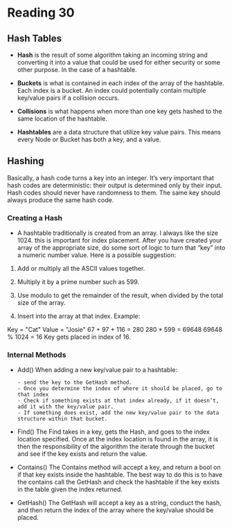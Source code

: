 # Reading 30

## Hash Tables

- **Hash** is the result of some algorithm taking an incoming string and converting it into a value that could be used for either security or some other purpose. In the case of a hashtable.

- **Buckets** is what is contained in each index of the array of the hashtable. Each index is a bucket. An index could potentially contain multiple key/value pairs if a collision occurs.

- **Collisions** is what happens when more than one key gets hashed to the same location of the hashtable.

- **Hashtables** are a data structure that utilize key value pairs. This means every Node or Bucket has both a key, and a value.

## Hashing

Basically, a hash code turns a key into an integer. It’s very important that hash codes are deterministic: their output is determined only by their input. Hash codes should never have randomness to them. The same key should always produce the same hash code.

### Creating a Hash

- A hashtable traditionally is created from an array. I always like the size 1024. this is important for index placement. After you have created your array of the appropriate size, do some sort of logic to turn that “key” into a numeric number value. Here is a possible suggestion:

1. Add or multiply all the ASCII values together.

2. Multiply it by a prime number such as 599.

3. Use modulo to get the remainder of the result, when divided by the total size of the array.

4. Insert into the array at that index. Example:

Key = "Cat"
Value = "Josie"
67 + 97 + 116 = 280
280 \* 599 = 69648
69648 % 1024 = 16
Key gets placed in index of 16.

### Internal Methods

- Add() When adding a new key/value pair to a hashtable:

      - send the key to the GetHash method.
      - Once you determine the index of where it should be placed, go to that index
      - Check if something exists at that index already, if it doesn’t, add it with the key/value pair.
      - If something does exist, add the new key/value pair to the data structure within that bucket.

- Find() The Find takes in a key, gets the Hash, and goes to the index location specified. Once at the index location is found in the array, it is then the responsibility of the algorithm the iterate through the bucket and see if the key exists and return the value.

- Contains() The Contains method will accept a key, and return a bool on if that key exists inside the hashtable. The best way to do this is to have the contains call the GetHash and check the hashtable if the key exists in the table given the index returned.

- GetHash() The GetHash will accept a key as a string, conduct the hash, and then return the index of the array where the key/value should be placed.
